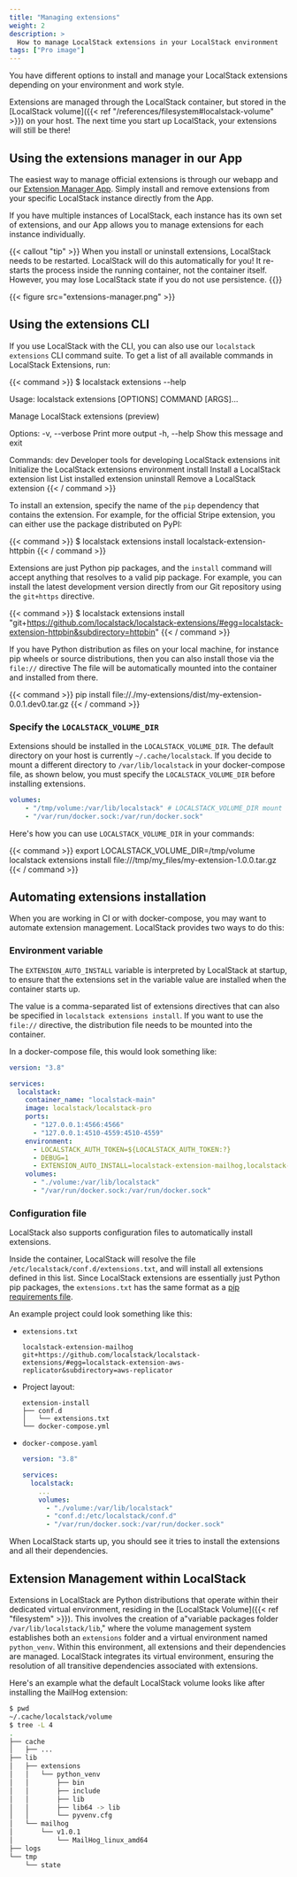 ```yaml
---
title: "Managing extensions"
weight: 2
description: >
  How to manage LocalStack extensions in your LocalStack environment
tags: ["Pro image"]
---
```


You have different options to install and manage your LocalStack extensions depending on your environment and work style.

Extensions are managed through the LocalStack container, but stored in the [LocalStack volume]({{< ref "/references/filesystem#localstack-volume" >}}) on your host.
The next time you start up LocalStack, your extensions will still be there!

## Using the extensions manager in our App

The easiest way to manage official extensions is through our webapp and our [Extension Manager App](https://app.localstack.cloud/inst/default/extensions/manage).
Simply install and remove extensions from your specific LocalStack instance directly from the App.

If you have multiple instances of LocalStack, each instance has its own set of extensions,
and our App allows you to manage extensions for each instance individually.

{{< callout "tip" >}}
When you install or uninstall extensions, LocalStack needs to be restarted.
LocalStack will do this automatically for you!
It re-starts the process inside the running container, not the container itself.
However, you may lose LocalStack state if you do not use persistence.
{{</callout>}}


{{< figure src="extensions-manager.png" >}}

## Using the extensions CLI

If you use LocalStack with the CLI, you can also use our `localstack extensions` CLI command suite.
To get a list of all available commands in LocalStack Extensions, run:

{{< command >}}
$ localstack extensions --help

Usage: localstack extensions [OPTIONS] COMMAND [ARGS]...

Manage LocalStack extensions (preview)

Options:
-v, --verbose  Print more output
-h, --help     Show this message and exit

Commands:
dev        Developer tools for developing LocalStack extensions
init       Initialize the LocalStack extensions environment
install    Install a LocalStack extension
list       List installed extension
uninstall  Remove a LocalStack extension
{{< / command >}}

To install an extension, specify the name of the `pip` dependency that contains the extension. For example, for the official Stripe extension, you can either use the package distributed on PyPI:

{{< command >}}
$ localstack extensions install localstack-extension-httpbin
{{< / command >}}

Extensions are just Python pip packages, and the `install` command will accept anything that resolves to a valid pip package.
For example, you can install the latest development version directly from our Git repository using the `git+https` directive.

{{< command >}}
$ localstack extensions install "git+https://github.com/localstack/localstack-extensions/#egg=localstack-extension-httpbin&subdirectory=httpbin"
{{< / command >}}

If you have Python distribution as files on your local machine, for instance pip wheels or source distributions, then you can also install those via the `file://` directive
The file will be automatically mounted into the container and installed from there.

{{< command >}}
pip install file://./my-extensions/dist/my-extension-0.0.1.dev0.tar.gz
{{< / command >}}

### Specify the `LOCALSTACK_VOLUME_DIR`

Extensions should be installed in the `LOCALSTACK_VOLUME_DIR`. The default directory on your host is currently `~/.cache/localstack`. If you decide to mount a different directory to `/var/lib/localstack` in your docker-compose file, as shown below, you must specify the `LOCALSTACK_VOLUME_DIR` before installing extensions.

```yaml
volumes:
    - "/tmp/volume:/var/lib/localstack" # LOCALSTACK_VOLUME_DIR mount
    - "/var/run/docker.sock:/var/run/docker.sock"
```

Here's how you can use `LOCALSTACK_VOLUME_DIR` in your commands:

{{< command >}}
export LOCALSTACK_VOLUME_DIR=/tmp/volume
localstack extensions install file:///tmp/my_files/my-extension-1.0.0.tar.gz
{{< / command >}}

## Automating extensions installation

When you are working in CI or with docker-compose, you may want to automate extension management.
LocalStack provides two ways to do this:

### Environment variable

The `EXTENSION_AUTO_INSTALL` variable is interpreted by LocalStack at startup,
to ensure that the extensions set in the variable value are installed when the container starts up.

The value is a comma-separated list of extensions directives that can also be specified in `localstack extensions install`.
If you want to use the `file://` directive, the distribution file needs to be mounted into the container.

In a docker-compose file, this would look something like:
```yaml
version: "3.8"

services:
  localstack:
    container_name: "localstack-main"
    image: localstack/localstack-pro
    ports:
      - "127.0.0.1:4566:4566"
      - "127.0.0.1:4510-4559:4510-4559"
    environment:
      - LOCALSTACK_AUTH_TOKEN=${LOCALSTACK_AUTH_TOKEN:?}
      - DEBUG=1
      - EXTENSION_AUTO_INSTALL=localstack-extension-mailhog,localstack-extension-httpbin
    volumes:
      - "./volume:/var/lib/localstack"
      - "/var/run/docker.sock:/var/run/docker.sock"
```

### Configuration file

LocalStack also supports configuration files to automatically install extensions.

Inside the container, LocalStack will resolve the file `/etc/localstack/conf.d/extensions.txt`, and will install all extensions defined in this list.
Since LocalStack extensions are essentially just Python pip packages, the `extensions.txt` has the same format as a [pip requirements file](https://pip.pypa.io/en/stable/reference/requirements-file-format/).

An example project could look something like this:

* `extensions.txt`
  ```
  localstack-extension-mailhog
  git+https://github.com/localstack/localstack-extensions/#egg=localstack-extension-aws-replicator&subdirectory=aws-replicator
  ```
*  Project layout:
    ```console
    extension-install
    ├── conf.d
    │   └── extensions.txt
    └── docker-compose.yml
    ```
* `docker-compose.yaml`
    ```yaml
    version: "3.8"

    services:
      localstack:
        ...
        volumes:
          - "./volume:/var/lib/localstack"
          - "conf.d:/etc/localstack/conf.d"
          - "/var/run/docker.sock:/var/run/docker.sock"
    ```

When LocalStack starts up, you should see it tries to install the extensions and all their dependencies.

## Extension Management within LocalStack

Extensions in LocalStack are Python distributions that operate within their dedicated virtual environment, residing in the [LocalStack Volume]({{< ref "filesystem" >}}). This involves the creation of a"variable packages folder `/var/lib/localstack/lib`," where the volume management system establishes both an `extensions` folder and a virtual environment named `python_venv`. Within this environment, all extensions and their dependencies are managed. LocalStack integrates its virtual environment, ensuring the resolution of all transitive dependencies associated with extensions.

Here's an example what the default LocalStack volume looks like after installing the MailHog extension:

```bash
$ pwd
~/.cache/localstack/volume
$ tree -L 4
.
├── cache
│   ├── ...
├── lib
│   ├── extensions
│   │   └── python_venv
│   │       ├── bin
│   │       ├── include
│   │       ├── lib
│   │       ├── lib64 -> lib
│   │       └── pyvenv.cfg
│   └── mailhog
│       └── v1.0.1
│           └── MailHog_linux_amd64
├── logs
└── tmp
    └── state
```
